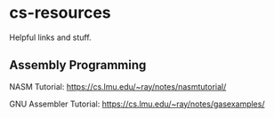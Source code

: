 # cs-resources

Helpful links and stuff.

## Assembly Programming

NASM Tutorial: https://cs.lmu.edu/~ray/notes/nasmtutorial/

GNU Assembler Tutorial: https://cs.lmu.edu/~ray/notes/gasexamples/
